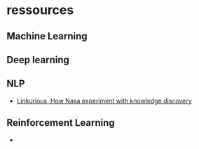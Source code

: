 # ressources

## Machine Learning 



## Deep learning 


## NLP 

* [Linkurious, How Nasa experiment with knowledge discovery](https://linkurio.us/blog/how-nasa-experiments-with-knowledge-discovery/)

## Reinforcement Learning 

* [](https://github.com/Pulkit-Khandelwal/Reinforcement-Learning-Notebooks)
